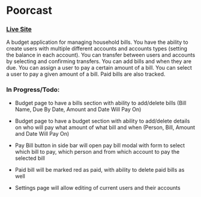 # Poorcast 

### [Live Site](https://poorcast.netlify.app/)

A budget application for managing household bills. You have the ability to create users with multiple different accounts and accounts types (setting the balance in each account). You can transfer between users and accounts by selecting and confirming transfers. You can add bills and when they are due. You can assign a user to pay a certain amount of a bill. You can select a user to pay a given amount of a bill. Paid bills are also tracked.


### In Progress/Todo:

- Budget page to have a bills section with ability to add/delete bills (Bill Name, Due By Date, Amount and Date Will Pay On)

- Budget page to have a budget section with ability to add/delete details on who will pay what amount of what bill and when (Person, Bill, Amount and Date Will Pay On)

- Pay Bill button in side bar will open pay bill modal with form to select which bill to pay, which person and from which account to pay the selected bill

- Paid bill will be marked red as paid, with ability to delete paid bills as well

- Settings page will allow editing of current users and their accounts


